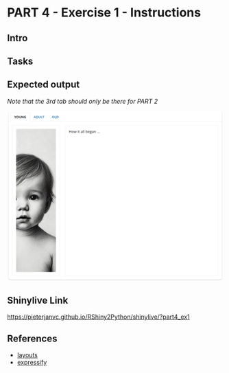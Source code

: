 # PART 4 - Exercise 1 - Instructions

## Intro


## Tasks


## Expected output

_Note that the 3rd tab should only be there for PART 2_

![screenshot](exercise1_screenshot.png)

## Shinylive Link
https://pieterjanvc.github.io/RShiny2Python/shinylive/?part4_ex1

## References

- [layouts](https://shiny.posit.co/py/layouts/)
- [expressify](https://shiny.posit.co/py/api/express/express.expressify.html)
